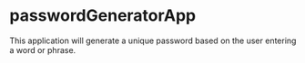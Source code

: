 # passwordGeneratorApp
This application will generate a unique password based on the user entering a word or phrase.
